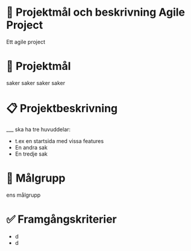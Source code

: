 # :pushpin: Projektmål och beskrivning Agile Project


  Ett agile project

# :dart: Projektmål


  saker saker saker saker

# :clipboard: Projektbeskrivning


  ___ ska ha tre huvuddelar:


  - t.ex en startsida med vissa features
  - En andra sak
  - En tredje sak


  

# :busts_in_silhouette: Målgrupp
 ens målgrupp

# :white_check_mark: Framgångskriterier
  - d
  - d
  
